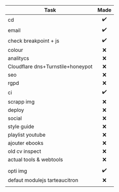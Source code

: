 | Task | Made |
|--|:-:|
| cd | :heavy_check_mark: |
| email | :heavy_check_mark: |
| check breakpoint + js | :heavy_check_mark: |
| colour | :x: |
| analitycs | :x: |
| Cloudflare dns+Turnstile+honeypot | :x: |
| seo | :x: |
| rgpd | :x: |
| ci | :heavy_check_mark: |
| scrapp img | :x: |
| deploy | :x: |
| social | :x: |
| style guide | :x: |
| playlist youtube | :x: |
| ajouter ebooks | :x: |
| old cv inspect | :x: |
| actual tools & webtools | :x: |
| |  |
| opti img | :heavy_check_mark: |
| defaut modulejs tarteaucitron | :x: |
|  |  |